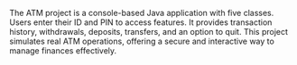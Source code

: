 The ATM project is a console-based Java application with five classes. Users enter their ID and PIN to access features.
It provides transaction history, withdrawals, deposits, transfers, and an option to quit. 
This project simulates real ATM operations, offering a secure and interactive way to manage finances effectively.
